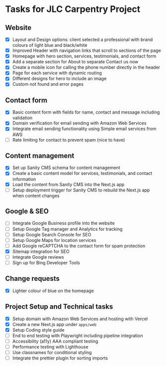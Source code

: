 # Tasks for JLC Carpentry Project

## Website

- [x] Layout and Design options: client selected a professional with brand colours of light blue and black/white
- [x] Improved Header with navigation links that scroll to sections of the page
- [x] Homepage with hero section, services, testimonials, and contact form
- [x] Add a separate section for About to separate Contact us now
- [x] Create a mobile icon for calling the phone number directly in the header
- [x] Page for each service with dynamic routing
- [x] Different designs for hero to include an image
- [x] Custom not found and error pages

## Contact form

- [x] Basic content form with fields for name, contact and message including validation
- [x] Domain verification for email sending with Amazon Web Services
- [x] Integrate email sending functionality using Simple email services from AWS
- [ ] Rate limiting for contact to prevent spam (nice to have)

## Content management

- [x] Set up Sanity CMS schema for content management
- [x] Create a basic content model for services, testimonials, and contact information
- [x] Load the content from Sanity CMS into the Next.js app
- [ ] Setup deployment trigger for Sanity CMS to rebuild the Next.js app when content changes

## Google & SEO

- [ ] Integrate Google Business profile into the website
- [ ] Setup Google Tag manager and Analytics for tracking
- [ ] Setup Google Search Console for SEO
- [ ] Setup Google Maps for location services
- [ ] Add Google reCAPTCHA to the contact form for spam protection
- [x] Sitemap integration for SEO
- [ ] Integrate Google reviews
- [ ] Sign up for Bing Developer Tools

## Change requests

- [x] Lighter colour of blue on the homepage

## Project Setup and Technical tasks

- [x] Setup domain with Amazon Web Services and hosting with Vercel
- [x] Create a new Next.js app under `apps/web`
- [x] Setup Coding style guide
- [ ] End to end testing with Playwright including pipeline integration
- [ ] Accessibility (a11y) AAA compliant testing
- [ ] Performance testing with Lighthouse
- [ ] Use classnames for conditional styling
- [ ] Integrate the prettier plugin for sorting imports
